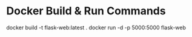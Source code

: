 # Docker Build & Run Commands

docker build -t flask-web:latest .
docker run -d -p 5000:5000 flask-web
